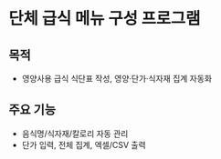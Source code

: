 # 단체 급식 메뉴 구성 프로그램

## 목적
- 영양사용 급식 식단표 작성, 영양·단가·식자재 집계 자동화

## 주요 기능
- 음식명/식자재/칼로리 자동 관리
- 단가 입력, 전체 집계, 엑셀/CSV 출력
